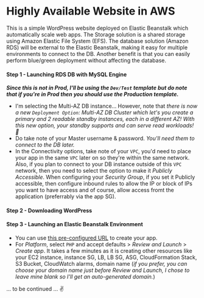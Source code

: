 # Highly Available Website in AWS

This is a simple WordPress website deployed on Elastic Beanstalk which automatically scale web apps. The Storage solution is a shared storage using Amazon Elastic File System (EFS).
The database solution (Amazon RDS) will be external to the Elastic Beanstalk, making it easy for multiple environments to connect to the DB. Another benefit is that you can easily perform blue/green deployment without affecting the database.

#### Step 1 - Launching RDS DB with MySQL Engine
**_Since this is not in Prod, I'll be using the `Dev/Test` template but do note that if you're in Prod then you should use the Production template._**
- I'm selecting the Multi-AZ DB instance... However, note that _there is now a new `Deployment Option`: Multi-AZ DB Cluster which let's you create a primary and 2 readable standby instances, each in a different AZ! With this new option, your standby supports and can serve read workloads! :clap:_
- Do take note of your Master username & password. _You'll need them to connect to the DB later._
- In the Connectivity options, take note of your `VPC`, you'd need to place your app in the same `VPC` later on so they're within the same network. Also, if you plan to connect to your DB instance outside of this `VPC` network, then you need to select the option to make it _Publicly Accessible_. When configuring your _Security Group_, if you set it Publicly accessible, then configure inbound rules to allow the IP or block of IPs you want to have access and of course, allow access fromt the application (preferrably via the app SG).

#### Step 2 - Downloading WordPress


#### Step 3 - Launching an Elastic Beanstalk Environment
- You can use [this pre-configured URL](https://us-east-1.console.aws.amazon.com/elasticbeanstalk/home#/newApplication?applicationName=eve-elb-app&environmentType=LoadBalanced) to create your app.
- For _Platform_, select `PHP` and accept defaults > _Review and Launch_ > _Create app_. It takes a few minutes as it is creating other resources like your EC2 instance, instance SG, LB, LB SG, ASG, CloudFormation Stack, S3 Bucket, CloudWatch alarms, domain name (_if you prefer, you can choose your domain name just before Review and Launch, I chose to leave mine blank so I'll get an auto-generated domain._)

... to be continued ... :v:
